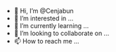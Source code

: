 - 👋 Hi, I’m @Cenjabun
- 👀 I’m interested in ...
- 🌱 I’m currently learning ...
- 💞️ I’m looking to collaborate on ...
- 📫 How to reach me ...

<!---
Cenjabun/Cenjabun is a ✨ special ✨ repository because its `README.md` (this file) appears on your GitHub profile.
You can click the Preview link to take a look at your changes.
--->
